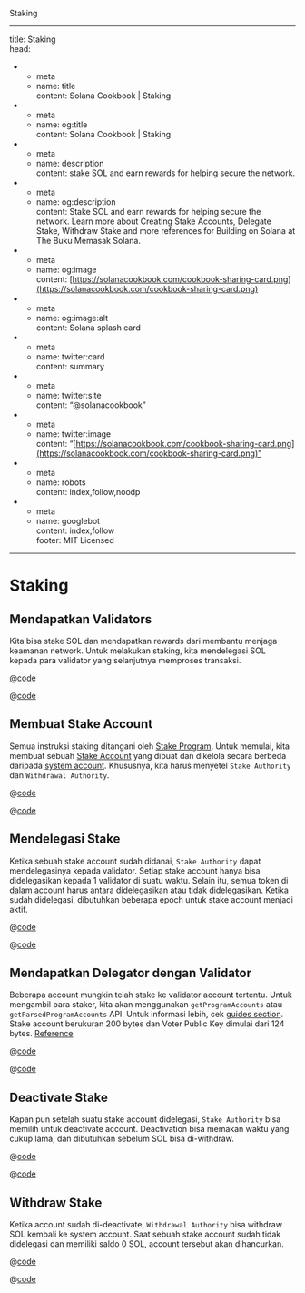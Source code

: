 Staking

----------

title: Staking  
head:

-   -   meta
    -   name: title  
        content: Solana Cookbook | Staking
-   -   meta
    -   name: og:title  
        content: Solana Cookbook | Staking
-   -   meta
    -   name: description  
        content: stake SOL and earn rewards for helping secure the network.
-   -   meta
    -   name: og:description  
        content: Stake SOL and earn rewards for helping secure the network. Learn more about Creating Stake Accounts, Delegate Stake, Withdraw Stake and more references for Building on Solana at The Buku Memasak Solana.
-   -   meta
    -   name: og:image  
        content: [https://solanacookbook.com/cookbook-sharing-card.png](https://solanacookbook.com/cookbook-sharing-card.png)
-   -   meta
    -   name: og:image:alt  
        content: Solana splash card
-   -   meta
    -   name: twitter:card  
        content: summary
-   -   meta
    -   name: twitter:site  
        content: “@solanacookbook”
-   -   meta
    -   name: twitter:image  
        content: “[https://solanacookbook.com/cookbook-sharing-card.png](https://solanacookbook.com/cookbook-sharing-card.png)”
-   -   meta
    -   name: robots  
        content: index,follow,noodp
-   -   meta
    -   name: googlebot  
        content: index,follow  
        footer: MIT Licensed

----------

# Staking

## Mendapatkan Validators

Kita bisa stake SOL dan mendapatkan rewards dari membantu menjaga keamanan network. Untuk melakukan staking, kita mendelegasi SOL kepada para validator yang selanjutnya memproses transaksi.

@[code](@/code/staking/get-current-validators/get-current-validators.en.ts)

@[code](@/code/staking/get-current-validators/get-current-validators.en.sh)

## Membuat Stake Account

Semua instruksi staking ditangani oleh [Stake Program](https://docs.solana.com/developing/runtime-facilities/programs#stake-program). Untuk memulai, kita membuat sebuah [Stake Account](https://docs.solana.com/staking/stake-accounts) yang dibuat dan dikelola secara berbeda daripada [system account](accounts.md#create-a-system-account). Khususnya, kita harus menyetel `Stake Authority` dan `Withdrawal Authority`.

@[code](@/code/staking/create-stake-account/create-stake-account.en.ts)

@[code](@/code/staking/create-stake-account/create-stake-account.preview.en.ts)

## Mendelegasi Stake

Ketika sebuah stake account sudah didanai, `Stake Authority` dapat mendelegasinya kepada validator. Setiap stake account hanya bisa didelegasikan kepada 1 validator di suatu waktu. Selain itu, semua token di dalam account harus antara didelegasikan atau tidak didelegasikan. Ketika sudah didelegasi, dibutuhkan beberapa epoch untuk stake account menjadi aktif.

@[code](@/code/staking/delegate-stake/delegate-stake.en.ts)

@[code](@/code/staking/delegate-stake/delegate-stake.preview.en.ts)

## Mendapatkan Delegator dengan Validator

Beberapa account mungkin telah stake ke validator account tertentu. Untuk mengambil para staker, kita akan menggunakan `getProgramAccounts` atau `getParsedProgramAccounts` API. Untuk informasi lebih, cek [guides section](/guides/get-program-accounts.html). Stake account berukuran 200 bytes dan Voter Public Key dimulai dari 124 bytes. [Reference](https://github.com/solana-labs/solana/blob/e960634909a9617fb98d5d836c9c4c5e0d9d59cc/sdk/program/src/stake/state.rs)

@[code](@/code/staking/get-delegators-by-validators/get-delegators-by-validators.en.ts)

@[code](@/code/staking/get-delegators-by-validators/get-delegators-by-validators.preview.en.ts)

## Deactivate Stake

Kapan pun setelah suatu stake account didelegasi, `Stake Authority` bisa memilih untuk deactivate account. Deactivation bisa memakan waktu yang cukup lama, dan dibutuhkan sebelum SOL bisa di-withdraw.

@[code](@/code/staking/deactivate-stake/deactivate-stake.en.ts)

@[code](@/code/staking/deactivate-stake/deactivate-stake.preview.en.ts)

## Withdraw Stake

Ketika account sudah di-deactivate, `Withdrawal Authority` bisa withdraw SOL kembali ke system account. Saat sebuah stake account sudah tidak didelegasi dan memiliki saldo 0 SOL, account tersebut akan dihancurkan.

@[code](@/code/staking/withdraw-stake/withdraw-stake.en.ts)

@[code](@/code/staking/withdraw-stake/withdraw-stake.preview.en.ts)
